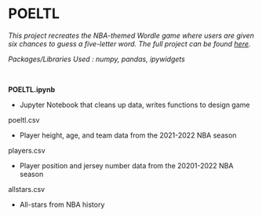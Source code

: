 # POELTL

*This project recreates the NBA-themed Wordle game where users are given six chances to guess a five-letter word. The full project can be found [here](https://jeremydumalig.com/poeltl/).*

*Packages/Libraries Used : numpy, pandas, ipywidgets*

<br>

**POELTL.ipynb**
* Jupyter Notebook that cleans up data, writes functions to design game

poeltl.csv
* Player height, age, and team data from the 2021-2022 NBA season

players.csv
* Player position and jersey number data from the 20201-2022 NBA season

allstars.csv
* All-stars from NBA history
